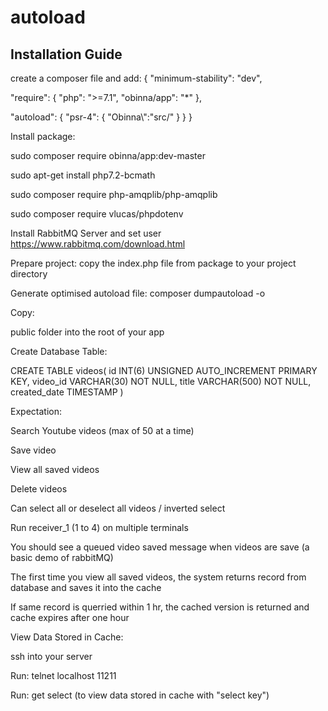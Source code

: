 # autoload

Installation Guide
-------------------

create a composer file and add:
{
  "minimum-stability": "dev",

  "require": {
    "php": ">=7.1",
    "obinna/app": "*"
},

  "autoload": {
    "psr-4": {
      "Obinna\\":"src/"
    }
  }
}

Install package:

sudo composer require obinna/app:dev-master

sudo apt-get install php7.2-bcmath

sudo composer require php-amqplib/php-amqplib

sudo composer require vlucas/phpdotenv

Install RabbitMQ Server and set user https://www.rabbitmq.com/download.html

Prepare project:
copy the index.php file from package to your project directory

Generate optimised autoload file:
composer dumpautoload -o


Copy:

public folder into the root of your app 


Create Database Table:

CREATE TABLE videos( id INT(6) UNSIGNED AUTO_INCREMENT PRIMARY KEY, video_id VARCHAR(30) NOT NULL, title VARCHAR(500) NOT NULL, created_date TIMESTAMP )


Expectation:

Search Youtube videos (max of 50 at a time)

Save video

View all saved videos

Delete videos

Can select all or deselect all videos / inverted select

Run receiver_1 (1 to 4) on multiple terminals

You should see a queued video saved message when videos are save (a basic demo of rabbitMQ)

The first time you view all saved videos, the system returns record from database and saves it into the cache

If same record is querried within 1 hr, the cached version is returned and cache expires after one hour



View Data Stored in Cache:

ssh into your server

Run: telnet localhost 11211

Run: get select (to view data stored in cache with "select key")
